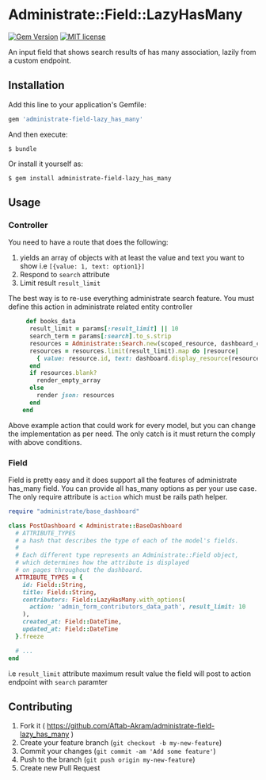 # Administrate::Field::LazyHasMany

[![Gem Version](https://badge.fury.io/rb/administrate-field-lazy_has_many)](http://badge.fury.io/rb/administrate-field-lazy_has_many) [![MIT license](http://img.shields.io/badge/license-MIT-brightgreen.svg)](http://opensource.org/licenses/MIT)

An input field that shows search results of has many association, lazily from a custom endpoint.


## Installation

Add this line to your application's Gemfile:

```ruby
gem 'administrate-field-lazy_has_many'
```

And then execute:

    $ bundle

Or install it yourself as:

    $ gem install administrate-field-lazy_has_many

## Usage

### Controller
You need to have a route that does the following:
1. yields an array of objects with at least the value and text you want to show i.e `[{value: 1, text: option1}]`
2. Respond to `search` attribute
3. Limit result `result_limit`

The best way is to re-use everything administrate search feature.
You must define this action in administrate related entity  controller
```ruby
     def books_data
      result_limit = params[:result_limit] || 10
      search_term = params[:search].to_s.strip
      resources = Administrate::Search.new(scoped_resource, dashboard_class, search_term).run
      resources = resources.limit(result_limit).map do |resource|
        { value: resource.id, text: dashboard.display_resource(resource) }
      end
      if resources.blank?
        render_empty_array
      else
        render json: resources
      end
    end
```
Above example action that could work for every model, but you can change the implementation as per need.
The only catch is it must return the comply with above conditions.

### Field
Field is pretty easy and it does support all the features of administrate has_many field. You can provide all has_many options as per your use case.
The only require attribute is `action` which must be rails path helper.
```ruby
require "administrate/base_dashboard"

class PostDashboard < Administrate::BaseDashboard
  # ATTRIBUTE_TYPES
  # a hash that describes the type of each of the model's fields.
  #
  # Each different type represents an Administrate::Field object,
  # which determines how the attribute is displayed
  # on pages throughout the dashboard.
  ATTRIBUTE_TYPES = {
    id: Field::String,
    title: Field::String,
    contributors: Field::LazyHasMany.with_options(
      action: 'admin_form_contributors_data_path', result_limit: 10
    ),
    created_at: Field::DateTime,
    updated_at: Field::DateTime
  }.freeze

  # ...
end
```
i.e `result_limit` attribute maximum result value the field will post to action endpoint with `search` paramter

## Contributing

1. Fork it ( https://github.com/Aftab-Akram/administrate-field-lazy_has_many )
2. Create your feature branch (`git checkout -b my-new-feature`)
3. Commit your changes (`git commit -am 'Add some feature'`)
4. Push to the branch (`git push origin my-new-feature`)
5. Create new Pull Request